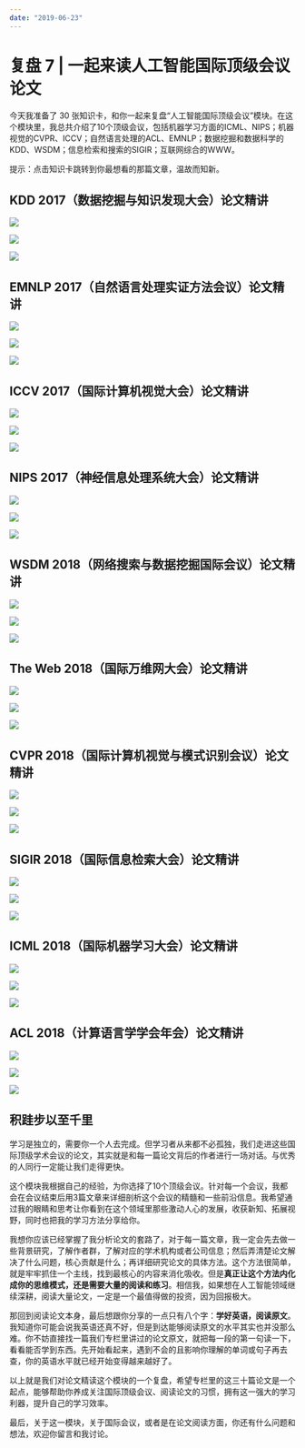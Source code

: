 ```yaml
---
date: "2019-06-23"
---  
```

      
# 复盘 7 | 一起来读人工智能国际顶级会议论文
今天我准备了 30 张知识卡，和你一起来复盘“人工智能国际顶级会议”模块。在这个模块里，我总共介绍了10个顶级会议，包括机器学习方面的ICML、NIPS；机器视觉的CVPR、ICCV；自然语言处理的ACL、EMNLP；数据挖掘和数据科学的KDD、WSDM；信息检索和搜索的SIGIR；互联网综合的WWW。

提示：点击知识卡跳转到你最想看的那篇文章，温故而知新。

## KDD 2017（数据挖掘与知识发现大会）论文精讲

[![](./httpsstatic001geekbangorgresourceimage100610cb191bddde32920cfb9d48971ce806.jpg)](https://time.geekbang.org/column/article/159)

[![](./httpsstatic001geekbangorgresourceimageb7ccb77e0dd9b5422fc483605dfa18519fcc.jpg)](https://time.geekbang.org/column/article/391)

[![](./httpsstatic001geekbangorgresourceimage6e426edea80c0a378d8e4a8196aa3cb34942.jpg)](https://time.geekbang.org/column/article/394)

## EMNLP 2017（自然语言处理实证方法会议）论文精讲

[![](./httpsstatic001geekbangorgresourceimage990c998b153a3e799873d0a74490b073170c.jpg)](https://time.geekbang.org/column/article/397)

[![](./httpsstatic001geekbangorgresourceimage32d532bbe7013a33e4e6f4902e465104edd5.jpg)](https://time.geekbang.org/column/article/658)

[![](./httpsstatic001geekbangorgresourceimage763b767fc3b2298a9705c7b2f731c7b12f3b.jpg)](https://time.geekbang.org/column/article/661)

## ICCV 2017（国际计算机视觉大会）论文精讲

[![](./httpsstatic001geekbangorgresourceimage553855eb3ea8693c70200aafd3f5f4277038.jpg)](https://time.geekbang.org/column/article/2681)

[![](./httpsstatic001geekbangorgresourceimagefb2ffbb4b50ec209879b3d1e1da5a426212f.jpg)](https://time.geekbang.org/column/article/2717)

[![](./httpsstatic001geekbangorgresourceimagee203e2bd4edfd5d3cc2b818d9e371584fe03.jpg)](https://time.geekbang.org/column/article/2782)

## NIPS 2017（神经信息处理系统大会）论文精讲

[![](./httpsstatic001geekbangorgresourceimage612c617ffdf73e8f41a36a11ac5ea5f0862c.jpg)](https://time.geekbang.org/column/article/2868)

[![](./httpsstatic001geekbangorgresourceimage1127115484986db70b94b363237a09d3d227.jpg)](https://time.geekbang.org/column/article/2941)

[![](./httpsstatic001geekbangorgresourceimage282a2811bcf14a2e16759d6afaa8e15dcc2a.jpg)](https://time.geekbang.org/column/article/3211)

## WSDM 2018（网络搜索与数据挖掘国际会议）论文精讲

[![](./httpsstatic001geekbangorgresourceimage80ae809abe856cc2482c2b8f80728dda82ae.jpg)](https://time.geekbang.org/column/article/3946)

[![](./httpsstatic001geekbangorgresourceimage5bec5b47edfe3db4fec97e5b1975bdc983ec.jpg)](https://time.geekbang.org/column/article/3961)

[![](./httpsstatic001geekbangorgresourceimagee6d5e6d5f263155a9d7e8a964516dedfa4d5.jpg)](https://time.geekbang.org/column/article/4024)

## The Web 2018（国际万维网大会）论文精讲

[![](./httpsstatic001geekbangorgresourceimage40f740c75bfcf277690085923effd015e1f7.jpg)](https://time.geekbang.org/column/article/8106)

[![](./httpsstatic001geekbangorgresourceimage7d957d273597ba638065e3b1286e07a4e495.jpg)](https://time.geekbang.org/column/article/8234)

[![](./httpsstatic001geekbangorgresourceimage809d80b6558a51f71d7fc5eda9b3a31f5a9d.jpg)](https://time.geekbang.org/column/article/8293)

## CVPR 2018（国际计算机视觉与模式识别会议）论文精讲

[![](./httpsstatic001geekbangorgresourceimage458645b1fa4c83680b7be3e2247298a33086.jpg)](https://time.geekbang.org/column/article/12010)

[![](./httpsstatic001geekbangorgresourceimageab75ab3714f22d7729600aaaa2fff2c8fa75.jpg)](https://time.geekbang.org/column/article/12100)

[![](./httpsstatic001geekbangorgresourceimagea89ba867d7e402b26eef0ac152e24dc90a9b.jpg)](https://time.geekbang.org/column/article/12190)

## SIGIR 2018（国际信息检索大会）论文精讲

[![](./httpsstatic001geekbangorgresourceimagee9bae9384d0b367a2a54570b345acd7bf2ba.jpg)](https://time.geekbang.org/column/article/11367)

[![](./httpsstatic001geekbangorgresourceimage111311039fa5ef4bae821c3b0e2313195f13.jpg)](https://time.geekbang.org/column/article/11636)

[![](./httpsstatic001geekbangorgresourceimagec2dcc21379bb9909723a3f1df50aa33fd9dc.jpg)](https://time.geekbang.org/column/article/11851)

## ICML 2018（国际机器学习大会）论文精讲

[![](./httpsstatic001geekbangorgresourceimage6a806aa4bbbe32cd70673416c1cd31705280.jpg)](https://time.geekbang.org/column/article/12443)

[![](./httpsstatic001geekbangorgresourceimaged36bd3bffb14410259a1ca768447bd41f36b.jpg)](https://time.geekbang.org/column/article/12648)

[![](./httpsstatic001geekbangorgresourceimage092e09dadd6ef090c20da82ba628caf5f52e.jpg)](https://time.geekbang.org/column/article/12834)

## ACL 2018（计算语言学学会年会）论文精讲

[![](./httpsstatic001geekbangorgresourceimagead4fadc4f44971972753870205b15016244f.jpg)](http://uhttps://time.geekbang.org/column/article/13014)

[![](./httpsstatic001geekbangorgresourceimage7c777c2fca243d7761290af3286f7f20fa77.jpg)](https://time.geekbang.org/column/article/13193)

[![](./httpsstatic001geekbangorgresourceimage80fd8093da74b265592edd46f74dcb8f53fd.jpg)](https://time.geekbang.org/column/article/13276)

## 积跬步以至千里

学习是独立的，需要你一个人去完成。但学习者从来都不必孤独，我们走进这些国际顶级学术会议的论文，其实就是和每一篇论文背后的作者进行一场对话。与优秀的人同行一定能让我们走得更快。

<!-- [[[read_end]]] -->

这个模块我根据自己的经验，为你选择了10个顶级会议。针对每一个会议，我都会在会议结束后用3篇文章来详细剖析这个会议的精髓和一些前沿信息。我希望通过我的眼睛和思考让你看到在这个领域里那些激动人心的发展，收获新知、拓展视野，同时也把我的学习方法分享给你。

我想你应该已经掌握了我分析论文的套路了，对于每一篇文章，我一定会先去做一些背景研究，了解作者群，了解对应的学术机构或者公司信息；然后弄清楚论文解决了什么问题，核心贡献是什么；再详细研究论文的具体方法。这个方法很简单，就是牢牢抓住一个主线，找到最核心的内容来消化吸收。但是**真正让这个方法内化成你的思维模式，还是需要大量的阅读和练习**。相信我，如果想在人工智能领域继续深耕，阅读大量论文，一定是一个最值得做的投资，因为回报极大。

那回到阅读论文本身，最后想跟你分享的一点只有八个字：**学好英语，阅读原文**。我知道你可能会说我英语还真不好，但是到达能够阅读原文的水平其实也并没那么难。你不妨直接找一篇我们专栏里讲过的论文原文，就把每一段的第一句读一下，看看能否学到东西。先开始看起来，遇到不会的且影响你理解的单词或句子再去查，你的英语水平就已经开始变得越来越好了。

以上就是我们对论文精读这个模块的一个复盘，希望专栏里的这三十篇论文是一个起点，能够帮助你养成关注国际顶级会议、阅读论文的习惯，拥有这一强大的学习利器，提升自己的学习效率。

最后，关于这一模块，关于国际会议，或者是在论文阅读方面，你还有什么问题和想法，欢迎你留言和我讨论。